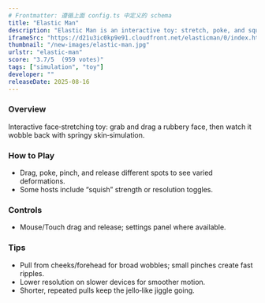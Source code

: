```yaml
---
# Frontmatter: 遵循上面 config.ts 中定义的 schema
title: "Elastic Man"
description: "Elastic Man is an interactive toy: stretch, poke, and squish a rubbery face with playful physics."
iframeSrc: "https://d21u3ic0kp9e91.cloudfront.net/elasticman/0/index.html"
thumbnail: "/new-images/elastic-man.jpg"
urlstr: "elastic-man"
score: "3.7/5  (959 votes)"
tags: ["simulation", "toy"]
developer: ""
releaseDate: 2025-08-16
---
```




### Overview
Interactive face‑stretching toy: grab and drag a rubbery face, then watch it wobble back with springy skin‑simulation.

### How to Play
- Drag, poke, pinch, and release different spots to see varied deformations.
- Some hosts include “squish” strength or resolution toggles.

### Controls
- Mouse/Touch drag and release; settings panel where available.

### Tips
- Pull from cheeks/forehead for broad wobbles; small pinches create fast ripples.
- Lower resolution on slower devices for smoother motion.
- Shorter, repeated pulls keep the jello‑like jiggle going.

